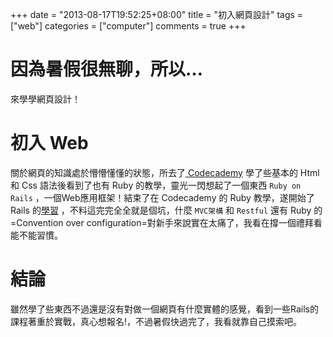 +++
date = "2013-08-17T19:52:25+08:00"
title = "初入網頁設計"
tags = ["web"]
categories = ["computer"]
comments = true
+++

# 因為暑假很無聊，所以&#x2026;<a id="sec-1" name="sec-1"></a>

來學學網頁設計！

<!--more-->

# 初入 Web<a id="sec-2" name="sec-2"></a>

關於網頁的知識處於懵懵懂懂的狀態，所去了[
Codecademy](http://www.codecademy.com/) 學了些基本的 Html 和 Css
語法後看到了也有 Ruby 的教學，靈光一閃想起了一個東西 `Ruby on Rails`
，一個Web應用框架！結束了在 Codecademy 的 Ruby 教學，遂開始了 Rails
的[學習](http://ihower.tw/rails3/index.html)
，不料這完完全全就是個坑，什麼
`MVC架構` 和 `Restful` 還有 Ruby 的 =Convention over
configuration=對新手來說實在太痛了，我看在撐一個禮拜看能不能習慣。

# 結論<a id="sec-3" name="sec-3"></a>

雖然學了些東西不過還是沒有對做一個網頁有什麼實體的感覺，看到一些Rails的課程著重於實戰，真心想報名!，不過暑假快過完了，我看就靠自己摸索吧。
